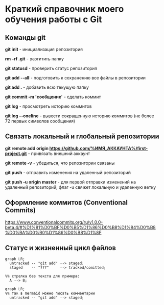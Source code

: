# Краткий справочник моего обучения работы с Git

## Команды git
**git init**      - инициализация репозитория

**rm -rf .git**   - разгитить папку

**git statusd**   - проверить статус репозитория

**git add --all** - подготовить к сохранению все файлы в репозитории

**git add .**     - добавить всю текущую папку

**git commit -m 'сообщение'** - сделать коммит

**git log**       - просмотреть историю коммитов

**git log --oneline** - вывести сокращенную историю коммитов (не более 72 первых символов сообщения)

## Связать локальный и глобальный репозитории
**git remote add origin https://github.com/%ИМЯ_АККАУНТА%/first-project.git** - привязать внешний аккаунт

**git remote -v** - убедиться, что репозитории связаны

**git push** - отправить изменения на удаленный репозиторий

**git push -u origin master** - для первой отправки изменений на удаленный репозиторий, флаг -u свяжет локальную и удаленную ветку

## Оформление коммитов (Conventional Commits)
https://www.conventionalcommits.org/ru/v1.0.0-beta.4/#%D1%81%D0%BF%D0%B5%D1%86%D0%B8%D1%84%D0%B8%D0%BA%D0%B0%D1%86%D0%B8%D1%8F


## Статус и жизненный цикл файлов

```mermaid
graph LR;
  untracked -- "git add" --> staged;
  staged    -- "???"     --> tracked/comitted;

%% стрелка без текста для примера: 
  A --> B;
``` 

```mermaid
graph LR;
%% так в mermaid можно писать комментарии
  untracked -- "git add" --> staged;
``` 
